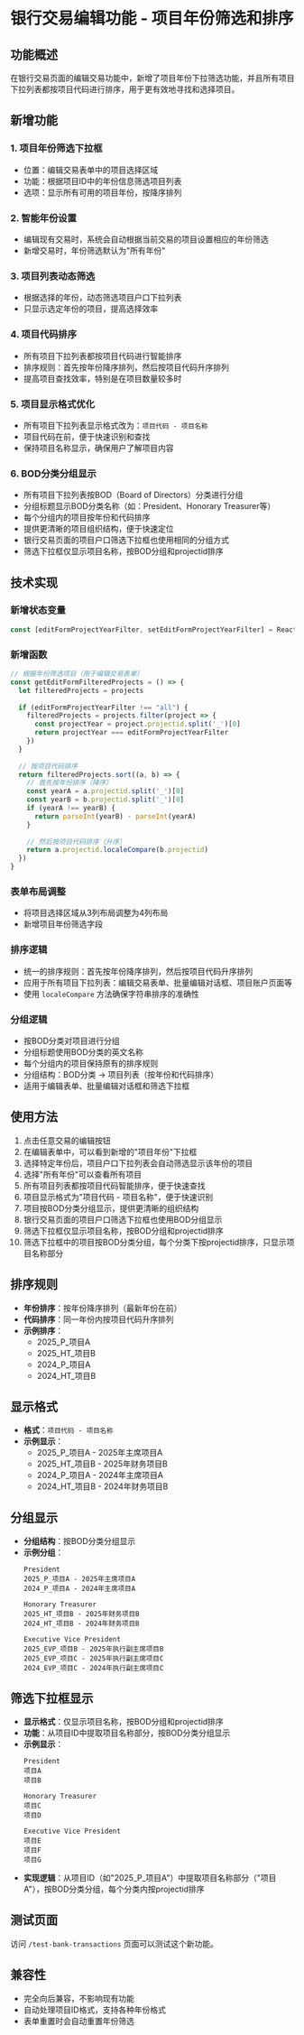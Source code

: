 # 银行交易编辑功能 - 项目年份筛选和排序

## 功能概述

在银行交易页面的编辑交易功能中，新增了项目年份下拉筛选功能，并且所有项目下拉列表都按项目代码进行排序，用于更有效地寻找和选择项目。

## 新增功能

### 1. 项目年份筛选下拉框
- 位置：编辑交易表单中的项目选择区域
- 功能：根据项目ID中的年份信息筛选项目列表
- 选项：显示所有可用的项目年份，按降序排列

### 2. 智能年份设置
- 编辑现有交易时，系统会自动根据当前交易的项目设置相应的年份筛选
- 新增交易时，年份筛选默认为"所有年份"

### 3. 项目列表动态筛选
- 根据选择的年份，动态筛选项目户口下拉列表
- 只显示选定年份的项目，提高选择效率

### 4. 项目代码排序
- 所有项目下拉列表都按项目代码进行智能排序
- 排序规则：首先按年份降序排列，然后按项目代码升序排列
- 提高项目查找效率，特别是在项目数量较多时

### 5. 项目显示格式优化
- 所有项目下拉列表显示格式改为：`项目代码 - 项目名称`
- 项目代码在前，便于快速识别和查找
- 保持项目名称显示，确保用户了解项目内容

### 6. BOD分类分组显示
- 所有项目下拉列表按BOD（Board of Directors）分类进行分组
- 分组标题显示BOD分类名称（如：President、Honorary Treasurer等）
- 每个分组内的项目按年份和代码排序
- 提供更清晰的项目组织结构，便于快速定位
- 银行交易页面的项目户口筛选下拉框也使用相同的分组方式
- 筛选下拉框仅显示项目名称，按BOD分组和projectid排序

## 技术实现

### 新增状态变量
```typescript
const [editFormProjectYearFilter, setEditFormProjectYearFilter] = React.useState("all")
```

### 新增函数
```typescript
// 根据年份筛选项目（用于编辑交易表单）
const getEditFormFilteredProjects = () => {
  let filteredProjects = projects
  
  if (editFormProjectYearFilter !== "all") {
    filteredProjects = projects.filter(project => {
      const projectYear = project.projectid.split('_')[0]
      return projectYear === editFormProjectYearFilter
    })
  }
  
  // 按项目代码排序
  return filteredProjects.sort((a, b) => {
    // 首先按年份排序（降序）
    const yearA = a.projectid.split('_')[0]
    const yearB = b.projectid.split('_')[0]
    if (yearA !== yearB) {
      return parseInt(yearB) - parseInt(yearA)
    }
    
    // 然后按项目代码排序（升序）
    return a.projectid.localeCompare(b.projectid)
  })
}
```

### 表单布局调整
- 将项目选择区域从3列布局调整为4列布局
- 新增项目年份筛选字段

### 排序逻辑
- 统一的排序规则：首先按年份降序排列，然后按项目代码升序排列
- 应用于所有项目下拉列表：编辑交易表单、批量编辑对话框、项目账户页面等
- 使用 `localeCompare` 方法确保字符串排序的准确性

### 分组逻辑
- 按BOD分类对项目进行分组
- 分组标题使用BOD分类的英文名称
- 每个分组内的项目保持原有的排序规则
- 分组结构：BOD分类 → 项目列表（按年份和代码排序）
- 适用于编辑表单、批量编辑对话框和筛选下拉框

## 使用方法

1. 点击任意交易的编辑按钮
2. 在编辑表单中，可以看到新增的"项目年份"下拉框
3. 选择特定年份后，项目户口下拉列表会自动筛选显示该年份的项目
4. 选择"所有年份"可以查看所有项目
5. 所有项目列表都按项目代码智能排序，便于快速查找
6. 项目显示格式为"项目代码 - 项目名称"，便于快速识别
7. 项目按BOD分类分组显示，提供更清晰的组织结构
8. 银行交易页面的项目户口筛选下拉框也使用BOD分组显示
9. 筛选下拉框仅显示项目名称，按BOD分组和projectid排序
10. 筛选下拉框中的项目按BOD分类分组，每个分类下按projectid排序，只显示项目名称部分

## 排序规则

- **年份排序**：按年份降序排列（最新年份在前）
- **代码排序**：同一年份内按项目代码升序排列
- **示例排序**：
  - 2025_P_项目A
  - 2025_HT_项目B
  - 2024_P_项目A
  - 2024_HT_项目B

## 显示格式

- **格式**：`项目代码 - 项目名称`
- **示例显示**：
  - 2025_P_项目A - 2025年主席项目A
  - 2025_HT_项目B - 2025年财务项目B
  - 2024_P_项目A - 2024年主席项目A
  - 2024_HT_项目B - 2024年财务项目B

## 分组显示

- **分组结构**：按BOD分类分组显示
- **示例分组**：
  ```
  President
  2025_P_项目A - 2025年主席项目A
  2024_P_项目A - 2024年主席项目A

  Honorary Treasurer
  2025_HT_项目B - 2025年财务项目B
  2024_HT_项目B - 2024年财务项目B

  Executive Vice President
  2025_EVP_项目B - 2025年执行副主席项目B
  2025_EVP_项目C - 2025年执行副主席项目C
  2024_EVP_项目C - 2024年执行副主席项目C
  ```

## 筛选下拉框显示

- **显示格式**：仅显示项目名称，按BOD分组和projectid排序
- **功能**：从项目ID中提取项目名称部分，按BOD分类分组显示
- **示例显示**：
  ```
  President
  项目A
  项目B

  Honorary Treasurer
  项目C
  项目D

  Executive Vice President
  项目E
  项目F
  项目G
  ```
- **实现逻辑**：从项目ID（如"2025_P_项目A"）中提取项目名称部分（"项目A"），按BOD分类分组，每个分类内按projectid排序

## 测试页面

访问 `/test-bank-transactions` 页面可以测试这个新功能。

## 兼容性

- 完全向后兼容，不影响现有功能
- 自动处理项目ID格式，支持各种年份格式
- 表单重置时会自动重置年份筛选 